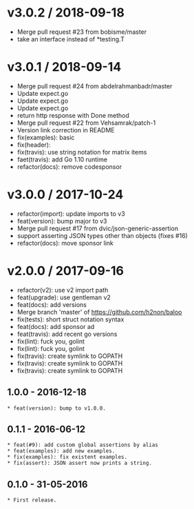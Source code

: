 
v3.0.2 / 2018-09-18
===================

  * Merge pull request #23 from bobisme/master
  * take an interface instead of *testing.T

v3.0.1 / 2018-09-14
===================

  * Merge pull request #24 from abdelrahmanbadr/master
  * Update expect.go
  * Update expect.go
  * Update expect.go
  * return http response with Done method
  * Merge pull request #22 from Vehsamrak/patch-1
  * Version link correction in README
  * fix(examples): basic
  * fix(header):
  * fix(travis): use string notation for matrix items
  * faet(travis): add Go 1.10 runtime
  * refactor(docs): remove codesponsor

v3.0.0 / 2017-10-24
===================

  * refactor(import): update imports to v3
  * feat(version): bump major to v3
  * Merge pull request #17 from dvic/json-generic-assertion
  * support asserting JSON types other than objects (fixes #16)
  * refactor(docs): move sponsor link

v2.0.0 / 2017-09-16
===================

  * refactor(v2): use v2 import path
  * feat(upgrade): use gentleman v2
  * feat(docs): add versions
  * Merge branch 'master' of https://github.com/h2non/baloo
  * fix(tests): short struct notation syntax
  * feat(docs): add sponsor ad
  * feat(travis): add recent go versions
  * fix(lint): fuck you, golint
  * fix(lint): fuck you, golint
  * fix(travis): create symlink to GOPATH
  * fix(travis): create symlink to GOPATH
  * fix(travis): create symlink to GOPATH

## 1.0.0 - 2016-12-18

	* feat(version): bump to v1.0.0.

## 0.1.1 - 2016-06-12

	* feat(#9): add custom global assertions by alias
	* feat(examples): add new examples.
	* fix(examples): fix existent examples.
	* fix(assert): JSON assert now prints a string.

## 0.1.0 - 31-05-2016

	* First release.
